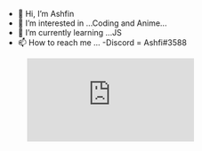 - 👋 Hi, I’m Ashfin
- 👀 I’m interested in ...Coding and Anime...
- 🌱 I’m currently learning ...JS
- 📫 How to reach me ...
                  -Discord = Ashfi#3588

<figure><embed src="https://wakatime.com/share/@a8d306a6-940e-433f-883d-ab10d735e372/a61cda86-efd1-4aab-b649-a7fa7630180b.svg"></embed></figure>
